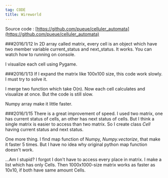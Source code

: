 ```yaml
---
tag: CODE 
title: Wireworld
---
```


Source code : [https://github.com/pueue/celluler_automata](https://github.com/pueue/celluler_automata)

###2016/1/12
In 2D array called matrix, every cell is an object which have two member variable current_status and next_status. It works. You can watch how to running on console.

I visualize each cell using Pygame.

###2016/1/13
If I expand the matrix like 100x100 size, this code work slowly. I must try to solve it.

I merge two function which take O(n). Now each cell calculates and visualize at once. But the code is still slow.

Numpy array make it little faster.

###2016/1/15
There is a great improvement of speed. I used two matrix, one has current status of cells, an other has next status of cells. But I think a single matrix is easier to access than two matrix. So I create class *Cell* having current status and next status.

One more thing. I find map function of Numpy, *Numpy.vectorize*, that make it faster 5 times. But I have no idea why original python map function doesn't work.

...Am I stupid? I forgot I don't have to access every place in matrix. I make a list which has only Cells. Then 1000x1000-size matrix works as faster as 10x10, if both have same amount Cells.